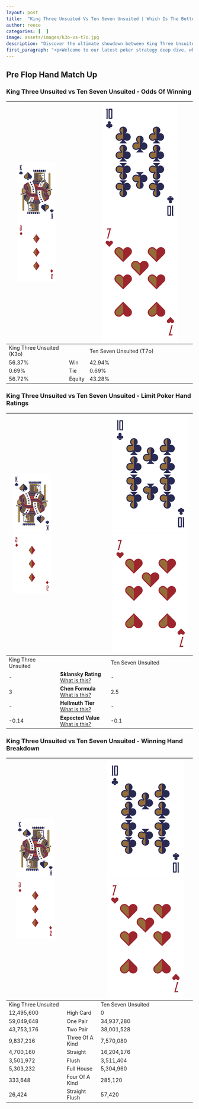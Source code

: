 ```yaml
---
layout: post
title:  "King Three Unsuited Vs Ten Seven Unsuited | Which Is The Better Hand In Poker? A Complete Guide"
author: reece
categories: [  ]
image: assets/images/k3o-vs-t7o.jpg
description: "Discover the ultimate showdown between King Three Unsuited and Ten Seven Unsuited in poker! Uncover the odds, strategies, and scenarios where one hand triumphs over the other. Get ready to up your poker game with this thrilling analysis."
first_paragraph: "<p>Welcome to our latest poker strategy deep dive, where we're pitting two distinct hands against each other in a high-stakes showdown: King Three Unsuited vs Ten Seven Unsuited.</p><p>In the dynamic world of poker, every decision counts, and knowing which hand holds the upper hand is key to your success at the table.</p><p>In this article, we'll dissect these two hands, explore the scenarios where one dominates the other, and equip you with the knowledge to make strategic choices that can tip the odds in your favor.</p><p>Get ready to unravel the intriguing dynamics of these poker hands and elevate your game to new heights.</p>"
---
```




[comment]: # (sp0)

## Pre Flop Hand Match Up

<div class="table hand-ratings" markdown="1"> 



### King Three Unsuited vs Ten Seven Unsuited - Odds Of Winning


    
| ![image info](assets/images/hand1/K.png) ![image info](assets/images/hand1/3o.png) |  | ![image info](assets/images/hand2/T.png) ![image info](assets/images/hand2/7o.png) |
| -------- | -------- | -------- |
| King Three Unsuited (K3o) |  | Ten Seven Unsuited (T7o) |
| 56.37% | Win | 42.94% |
| 0.69% | Tie | 0.69% |
| 56.72% | Equity | 43.28% |




[comment]: # (sp1)



### King Three Unsuited vs Ten Seven Unsuited - Limit Poker Hand Ratings


    
| ![image info](assets/images/hand1/K.png) ![image info](assets/images/hand1/3o.png) |  | ![image info](assets/images/hand2/T.png) ![image info](assets/images/hand2/7o.png) |
| -------- | -------- | -------- |
| King Three Unsuited |  | Ten Seven Unsuited |
| - | **Sklansky Rating** [What is this?](/sklansky-rating-explained) | - |
| 3 | **Chen Formula** [What is this?](/chen-formula-explained) | 2.5 |
| - | **Hellmuth Tier** [What is this?](/Hellmuth-tier-explained) | - |
| -0.14 | **Expected Value** [What is this?](/expected-value-explained) | -0.1 |




[comment]: # (sp2)



### King Three Unsuited vs Ten Seven Unsuited - Winning Hand Breakdown


    
| ![image info](assets/images/hand1/K.png) ![image info](assets/images/hand1/3o.png) |  | ![image info](assets/images/hand2/T.png) ![image info](assets/images/hand2/7o.png) |
| -------- | -------- | -------- |
| King Three Unsuited |  | Ten Seven Unsuited |
| 12,495,600 | High Card | 0 |
| 59,049,648 | One Pair | 34,937,280 |
| 43,753,176 | Two Pair | 38,001,528 |
| 9,837,216 | Three Of A Kind | 7,570,080 |
| 4,700,160 | Straight | 16,204,176 |
| 3,501,972 | Flush | 3,511,404 |
| 5,303,232 | Full House | 5,304,960 |
| 333,648 | Four Of A Kind | 285,120 |
| 26,424 | Straight Flush | 57,420 |




[comment]: # (sp3)



</div>

[comment]: # (sp4)



[comment]: # (sp5)

